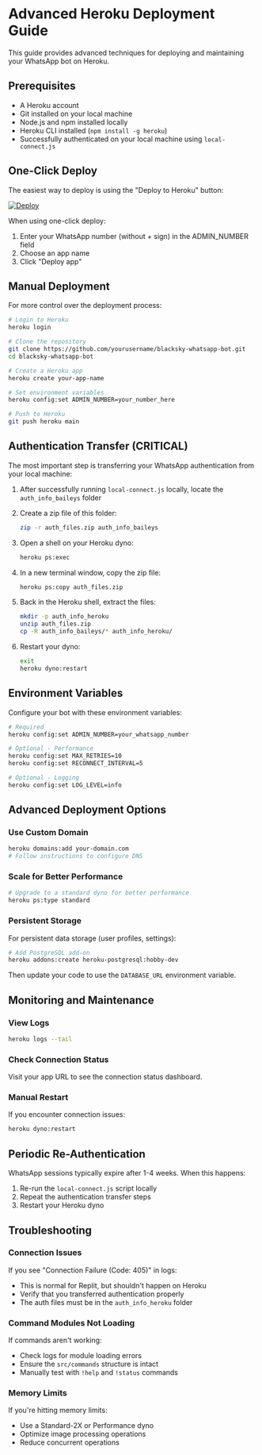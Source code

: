 # Advanced Heroku Deployment Guide

This guide provides advanced techniques for deploying and maintaining your WhatsApp bot on Heroku.

## Prerequisites

- A Heroku account
- Git installed on your local machine
- Node.js and npm installed locally
- Heroku CLI installed (`npm install -g heroku`)
- Successfully authenticated on your local machine using `local-connect.js`

## One-Click Deploy

The easiest way to deploy is using the "Deploy to Heroku" button:

[![Deploy](https://www.herokucdn.com/deploy/button.svg)](https://heroku.com/deploy)

When using one-click deploy:
1. Enter your WhatsApp number (without + sign) in the ADMIN_NUMBER field
2. Choose an app name
3. Click "Deploy app"

## Manual Deployment

For more control over the deployment process:

```bash
# Login to Heroku
heroku login

# Clone the repository
git clone https://github.com/yourusername/blacksky-whatsapp-bot.git
cd blacksky-whatsapp-bot

# Create a Heroku app
heroku create your-app-name

# Set environment variables
heroku config:set ADMIN_NUMBER=your_number_here

# Push to Heroku
git push heroku main
```

## Authentication Transfer (CRITICAL)

The most important step is transferring your WhatsApp authentication from your local machine:

1. After successfully running `local-connect.js` locally, locate the `auth_info_baileys` folder
2. Create a zip file of this folder:
   ```bash
   zip -r auth_files.zip auth_info_baileys
   ```

3. Open a shell on your Heroku dyno:
   ```bash
   heroku ps:exec
   ```

4. In a new terminal window, copy the zip file:
   ```bash
   heroku ps:copy auth_files.zip
   ```

5. Back in the Heroku shell, extract the files:
   ```bash
   mkdir -p auth_info_heroku
   unzip auth_files.zip
   cp -R auth_info_baileys/* auth_info_heroku/
   ```

6. Restart your dyno:
   ```bash
   exit
   heroku dyno:restart
   ```

## Environment Variables

Configure your bot with these environment variables:

```bash
# Required
heroku config:set ADMIN_NUMBER=your_whatsapp_number

# Optional - Performance
heroku config:set MAX_RETRIES=10
heroku config:set RECONNECT_INTERVAL=5

# Optional - Logging
heroku config:set LOG_LEVEL=info
```

## Advanced Deployment Options

### Use Custom Domain

```bash
heroku domains:add your-domain.com
# Follow instructions to configure DNS
```

### Scale for Better Performance

```bash
# Upgrade to a standard dyno for better performance
heroku ps:type standard
```

### Persistent Storage

For persistent data storage (user profiles, settings):

```bash
# Add PostgreSQL add-on
heroku addons:create heroku-postgresql:hobby-dev
```

Then update your code to use the `DATABASE_URL` environment variable.

## Monitoring and Maintenance

### View Logs

```bash
heroku logs --tail
```

### Check Connection Status

Visit your app URL to see the connection status dashboard.

### Manual Restart

If you encounter connection issues:

```bash
heroku dyno:restart
```

## Periodic Re-Authentication

WhatsApp sessions typically expire after 1-4 weeks. When this happens:

1. Re-run the `local-connect.js` script locally
2. Repeat the authentication transfer steps
3. Restart your Heroku dyno

## Troubleshooting

### Connection Issues

If you see "Connection Failure (Code: 405)" in logs:
- This is normal for Replit, but shouldn't happen on Heroku
- Verify that you transferred authentication properly
- The auth files must be in the `auth_info_heroku` folder

### Command Modules Not Loading

If commands aren't working:
- Check logs for module loading errors
- Ensure the `src/commands` structure is intact
- Manually test with `!help` and `!status` commands

### Memory Limits

If you're hitting memory limits:
- Use a Standard-2X or Performance dyno
- Optimize image processing operations
- Reduce concurrent operations